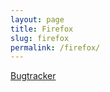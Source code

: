 ```yaml
---
layout: page
title: Firefox
slug: firefox
permalink: /firefox/
---
```


[Bugtracker](https://bugzilla.mozilla.org/)
